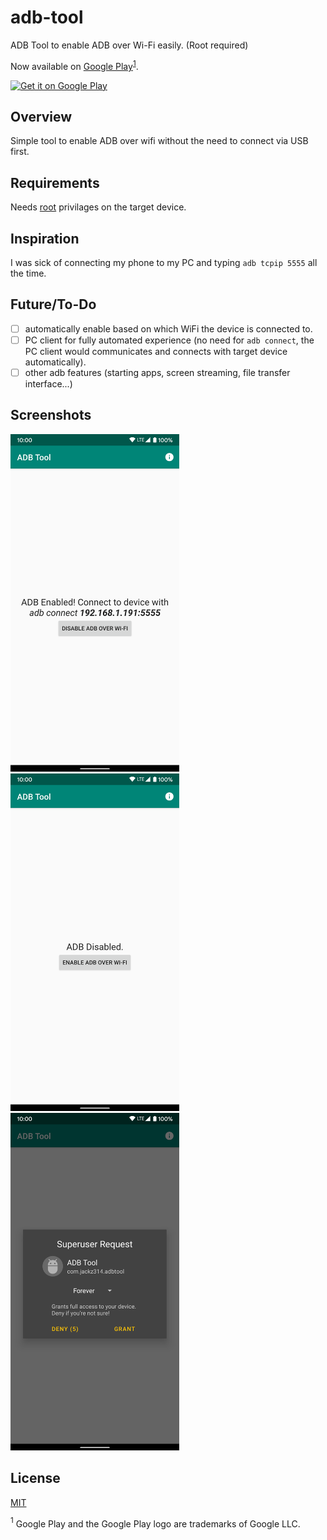 # adb-tool
ADB Tool to enable ADB over Wi-Fi easily. (Root required)

Now available on [Google Play](https://play.google.com/store/apps/details?id=com.jackz314.adbtool)<sup>[1](#googlelegalfoot)</sup>.

<a href='https://play.google.com/store/apps/details?id=com.jackz314.adbtool&pcampaignid=pcampaignidMKT-Other-global-all-co-prtnr-py-PartBadge-Mar2515-1'><img alt='Get it on Google Play' src='https://play.google.com/intl/en_us/badges/static/images/badges/en_badge_web_generic.png' width="240px"></a>

## Overview
Simple tool to enable ADB over wifi without the need to connect via USB first.

## Requirements
Needs [root](https://en.wikipedia.org/wiki/Rooting_(Android)) privilages on the target device.

## Inspiration
I was sick of connecting my phone to my PC and typing `adb tcpip 5555` all the time.

## Future/To-Do
- [ ] automatically enable based on which WiFi the device is connected to.
- [ ] PC client for fully automated experience (no need for `adb connect`, the PC client would communicates and connects with target device automatically).
- [ ] other adb features (starting apps, screen streaming, file transfer interface...)

## Screenshots
<img src="Resources/ADB-Tool-Screenshot-1.png" alt="screenshot-1" height="540"/> <img src="Resources/ADB-Tool-Screenshot-2.png" alt="screenshot-2" height="540"/> <img src="Resources/ADB-Tool-Screenshot-3.png" alt="screenshot-3" height="540"/>

## License
[MIT](https://choosealicense.com/licenses/mit/)

<a name="googlelegalfoot"><sup>1</sup></a>
Google Play and the Google Play logo are trademarks of Google LLC.
